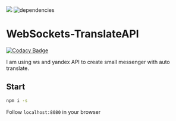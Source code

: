 <img src="https://travis-ci.org/bakugod/WebSockets-TranslateAPI.svg?branch=master" />
<img src="https://david-dm.org/bakugod/WebSockets-TranslateAPI.svg" alt="dependencies">

# WebSockets-TranslateAPI

[![Codacy Badge](https://api.codacy.com/project/badge/Grade/7d089599327749f7b748416aae9f25ae)](https://app.codacy.com/app/bakugod/WebSockets-TranslateAPI?utm_source=github.com&utm_medium=referral&utm_content=bakugod/WebSockets-TranslateAPI&utm_campaign=Badge_Grade_Dashboard)

I am using ws and yandex API to create small messenger with auto translate. 

## Start
```bash
npm i -s
```
Follow `localhost:8080` in your browser
